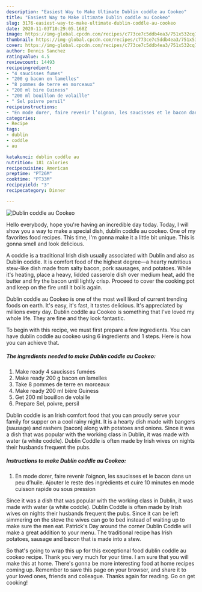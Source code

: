 ```yaml
---
description: "Easiest Way to Make Ultimate Dublin coddle au Cookeo"
title: "Easiest Way to Make Ultimate Dublin coddle au Cookeo"
slug: 3176-easiest-way-to-make-ultimate-dublin-coddle-au-cookeo
date: 2020-11-03T10:29:05.168Z
image: https://img-global.cpcdn.com/recipes/c773ce7c5ddb4ea3/751x532cq70/dublin-coddle-au-cookeo-photo-principale-de-la-recette.jpg
thumbnail: https://img-global.cpcdn.com/recipes/c773ce7c5ddb4ea3/751x532cq70/dublin-coddle-au-cookeo-photo-principale-de-la-recette.jpg
cover: https://img-global.cpcdn.com/recipes/c773ce7c5ddb4ea3/751x532cq70/dublin-coddle-au-cookeo-photo-principale-de-la-recette.jpg
author: Dennis Sanchez
ratingvalue: 4.5
reviewcount: 14493
recipeingredient:
- "4 saucisses fumes"
- "200 g bacon en lamelles"
- "8 pommes de terre en morceaux"
- "200 ml bire Guiness"
- "200 ml bouillon de volaille"
- " Sel poivre persil"
recipeinstructions:
- "En mode dorer, faire revenir l’oignon, les saucisses et le bacon dans un peu d’huile. Ajouter le reste des ingrédients et cuire 10 minutes en mode cuisson rapide ou sous pression"
categories:
- Recipe
tags:
- dublin
- coddle
- au

katakunci: dublin coddle au 
nutrition: 181 calories
recipecuisine: American
preptime: "PT26M"
cooktime: "PT33M"
recipeyield: "3"
recipecategory: Dinner

---
```



![Dublin coddle au Cookeo](https://img-global.cpcdn.com/recipes/c773ce7c5ddb4ea3/751x532cq70/dublin-coddle-au-cookeo-photo-principale-de-la-recette.jpg)

Hello everybody, hope you're having an incredible day today. Today, I will show you a way to make a special dish, dublin coddle au cookeo. One of my favorites food recipes. This time, I'm gonna make it a little bit unique. This is gonna smell and look delicious.

A coddle is a traditional Irish dish usually associated with Dublin and also as Dublin coddle. It is comfort food of the highest degree—a hearty nutritious stew-like dish made from salty bacon, pork sausages, and potatoes. While it&#39;s heating, place a heavy, lidded casserole dish over medium heat, add the butter and fry the bacon until lightly crisp. Proceed to cover the cooking pot and keep on the fire until it boils again.

Dublin coddle au Cookeo is one of the most well liked of current trending foods on earth. It's easy, it's fast, it tastes delicious. It's appreciated by millions every day. Dublin coddle au Cookeo is something that I've loved my whole life. They are fine and they look fantastic.


To begin with this recipe, we must first prepare a few ingredients. You can have dublin coddle au cookeo using 6 ingredients and 1 steps. Here is how you can achieve that.

<!--inarticleads1-->

##### The ingredients needed to make Dublin coddle au Cookeo:

1. Make ready 4 saucisses fumées
1. Make ready 200 g bacon en lamelles
1. Take 8 pommes de terre en morceaux
1. Make ready 200 ml bière Guiness
1. Get 200 ml bouillon de volaille
1. Prepare  Sel, poivre, persil


Dublin coddle is an Irish comfort food that you can proudly serve your family for supper on a cool rainy night. It is a hearty dish made with bangers (sausage) and rashers (bacon) along with potatoes and onions. Since it was a dish that was popular with the working class in Dublin, it was made with water (a white coddle). Dublin Coddle is often made by Irish wives on nights their husbands frequent the pubs. 

<!--inarticleads2-->

##### Instructions to make Dublin coddle au Cookeo:

1. En mode dorer, faire revenir l’oignon, les saucisses et le bacon dans un peu d’huile. Ajouter le reste des ingrédients et cuire 10 minutes en mode cuisson rapide ou sous pression


Since it was a dish that was popular with the working class in Dublin, it was made with water (a white coddle). Dublin Coddle is often made by Irish wives on nights their husbands frequent the pubs. Since it can be left simmering on the stove the wives can go to bed instead of waiting up to make sure the men eat. Patrick&#39;s Day around the corner Dublin Coddle will make a great addition to your menu. The traditional recipe has Irish potatoes, sausage and bacon that is made into a stew. 

So that's going to wrap this up for this exceptional food dublin coddle au cookeo recipe. Thank you very much for your time. I am sure that you will make this at home. There's gonna be more interesting food at home recipes coming up. Remember to save this page on your browser, and share it to your loved ones, friends and colleague. Thanks again for reading. Go on get cooking!
